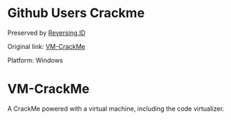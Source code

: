 # Github Users Crackme

Preserved by [Reversing.ID](https://Reversing.ID)

Original link: [VM-CrackMe](https://github.com/jmbrito01/VM-CrackMe)

Platform: Windows

# VM-CrackMe
A CrackMe powered with a virtual machine, including the code virtualizer.
